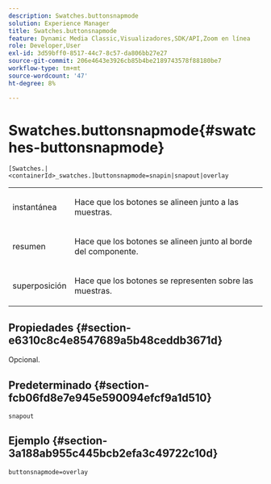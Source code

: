 ```yaml
---
description: Swatches.buttonsnapmode
solution: Experience Manager
title: Swatches.buttonsnapmode
feature: Dynamic Media Classic,Visualizadores,SDK/API,Zoom en línea
role: Developer,User
exl-id: 3d59bff0-8517-44c7-8c57-da806bb27e27
source-git-commit: 206e4643e3926cb85b4be2189743578f88180be7
workflow-type: tm+mt
source-wordcount: '47'
ht-degree: 8%

---
```


# Swatches.buttonsnapmode{#swatches-buttonsnapmode}

`[Swatches.|<containerId>_swatches.]buttonsnapmode=snapin|snapout|overlay`

<table id="table_4322E3ECE9354016B891F5E7A35D6A2A"> 
 <tbody> 
  <tr> 
   <td> <p> <span class="codeph"> <span class="varname"> instantánea</span> </span> </p> </td> 
   <td> <p>Hace que los botones se alineen junto a las muestras. </p> </td> 
  </tr> 
  <tr> 
   <td> <p> <span class="codeph"> <span class="varname"> resumen</span> </span> </p> </td> 
   <td> <p>Hace que los botones se alineen junto al borde del componente. </p> </td> 
  </tr> 
  <tr> 
   <td> <p> <span class="codeph"> <span class="varname"> superposición</span> </span> </p> </td> 
   <td> <p>Hace que los botones se representen sobre las muestras. </p> </td> 
  </tr> 
 </tbody> 
</table>

## Propiedades {#section-e6310c8c4e8547689a5b48ceddb3671d}

Opcional.

## Predeterminado {#section-fcb06fd8e7e945e590094efcf9a1d510}

`snapout`

## Ejemplo {#section-3a188ab955c445bcb2efa3c49722c10d}

`buttonsnapmode=overlay`
